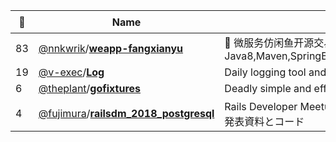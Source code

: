 |:star2: | Name | Description | 🌍|
|---|---|---|---|
|83|[@nnkwrik](https://github.com/nnkwrik)/[**weapp-fangxianyu**](https://github.com/nnkwrik/weapp-fangxianyu)|:tropical_fish: 微服务仿闲鱼开源交易平台。Power By 微信小程序,JWT, Java8,Maven,SpringBoot,SpringCloud,MySQL,Redis,RabbitMQ,Docker|[:arrow_upper_right:](https://weapp-fangxianyu.launchaco.com/)|
|19|[@v-exec](https://github.com/v-exec)/[**Log**](https://github.com/v-exec/Log)|Daily logging tool and data visualizer.|[:arrow_upper_right:](https://log.v-os.ca)|
|6|[@theplant](https://github.com/theplant)/[**gofixtures**](https://github.com/theplant/gofixtures)|Deadly simple and effective fixtures preparing for testing for Go||
|4|[@fujimura](https://github.com/fujimura)/[**railsdm_2018_postgresql**](https://github.com/fujimura/railsdm_2018_postgresql)|Rails Developer Meetup 2018 Day 1「それPostgreSQLでできるよ」の発表資料とコード||

